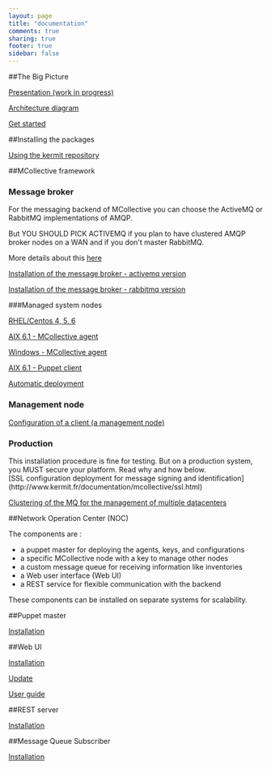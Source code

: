 ```yaml
---
layout: page
title: "documentation"
comments: true
sharing: true
footer: true
sidebar: false 
---
```


##The Big Picture

[Presentation (work in progress)](http://www.kermit.fr/documentation/prez/prez.pdf)

[Architecture diagram](/images/bigpicture/bigpicture.png)

[Get started](/doc/getstarted.html)

##Installing the packages

[Using the kermit repository](/doc/using_the_repo.html)

##MCollective framework

### Message broker
For the messaging backend of MCollective you can choose the ActiveMQ or RabbitMQ
implementations of AMQP.

<div class="important" markdown='1'>
But YOU SHOULD PICK ACTIVEMQ if you plan to have clustered AMQP broker nodes 
on a WAN and if you don't master RabbitMQ.
</div>

More details about this [here](http://www.kermit.fr/documentation/mcollective/cluster.html)


[Installation of the message broker - activemq version](/doc/mcollective/broker_activemq_install.html)

[Installation of the message broker - rabbitmq version](http://www.kermit.fr/documentation/mcollective/broker_rabbitmq_install.html)

###Managed system nodes

[RHEL/Centos 4, 5, 6](/doc/mcollective/rhel_install.html)

[AIX 6.1 - MCollective agent](/doc/mcollective/aix_install.html)

[Windows - MCollective agent](/doc/mcollective/windows_install.html)

[AIX 6.1 - Puppet client](/doc/puppet/aix_install.html)

[Automatic deployment](/doc/mcollective/autodeploy.html)


### Management node

[Configuration of a client (a management node)](/doc/mcollective/client.html)

### Production

<div class="important" markdown='1'>
This installation procedure is fine for testing. But on a production system, you MUST secure your platform.  Read why and how below.
</div>
[SSL configuration deployment for message signing and identification](http://www.kermit.fr/documentation/mcollective/ssl.html)

[Clustering of the MQ for the management of multiple datacenters](http://www.kermit.fr/documentation/mcollective/cluster.html)



##Network Operation Center (NOC)

The components are :

*  a puppet master for deploying the agents, keys, and configurations
*  a specific MCollective node with a key to manage other nodes
*  a custom message queue for receiving information like inventories
*  a Web user interface (Web UI)
*  a REST service for flexible communication with the backend

These components can be installed on separate systems for scalability.

##Puppet master

[Installation](http://www.kermit.fr/documentation/puppet/install.html)


##Web UI

[Installation](http://www.kermit.fr/documentation/webui/install.html)

[Update](http://www.kermit.fr/documentation/webui/update.html)

[User guide](http://www.kermit.fr/documentation/webui/userguide.html)


##REST server

[Installation](/doc/restmco/install.html)


##Message Queue Subscriber

[Installation](http://www.kermit.fr/documentation/mqrecv/install.html)


